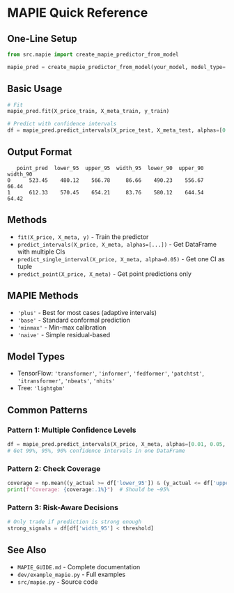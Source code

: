 # MAPIE Quick Reference

## One-Line Setup
```python
from src.mapie import create_mapie_predictor_from_model

mapie_pred = create_mapie_predictor_from_model(your_model, model_type='transformer')
```

## Basic Usage
```python
# Fit
mapie_pred.fit(X_price_train, X_meta_train, y_train)

# Predict with confidence intervals
df = mapie_pred.predict_intervals(X_price_test, X_meta_test, alphas=[0.05, 0.10])
```

## Output Format
```
   point_pred  lower_95  upper_95  width_95  lower_90  upper_90  width_90
0      523.45    480.12    566.78     86.66    490.23    556.67     66.44
1      612.33    570.45    654.21     83.76    580.12    644.54     64.42
```

## Methods
- `fit(X_price, X_meta, y)` - Train the predictor
- `predict_intervals(X_price, X_meta, alphas=[...])` - Get DataFrame with multiple CIs
- `predict_single_interval(X_price, X_meta, alpha=0.05)` - Get one CI as tuple
- `predict_point(X_price, X_meta)` - Get point predictions only

## MAPIE Methods
- `'plus'` - Best for most cases (adaptive intervals)
- `'base'` - Standard conformal prediction
- `'minmax'` - Min-max calibration
- `'naive'` - Simple residual-based

## Model Types
- TensorFlow: `'transformer'`, `'informer'`, `'fedformer'`, `'patchtst'`, `'itransformer'`, `'nbeats'`, `'nhits'`
- Tree: `'lightgbm'`

## Common Patterns

### Pattern 1: Multiple Confidence Levels
```python
df = mapie_pred.predict_intervals(X_price, X_meta, alphas=[0.01, 0.05, 0.10])
# Get 99%, 95%, 90% confidence intervals in one DataFrame
```

### Pattern 2: Check Coverage
```python
coverage = np.mean((y_actual >= df['lower_95']) & (y_actual <= df['upper_95']))
print(f"Coverage: {coverage:.1%}")  # Should be ~95%
```

### Pattern 3: Risk-Aware Decisions
```python
# Only trade if prediction is strong enough
strong_signals = df[df['width_95'] < threshold]
```

## See Also
- `MAPIE_GUIDE.md` - Complete documentation
- `dev/example_mapie.py` - Full examples
- `src/mapie.py` - Source code
